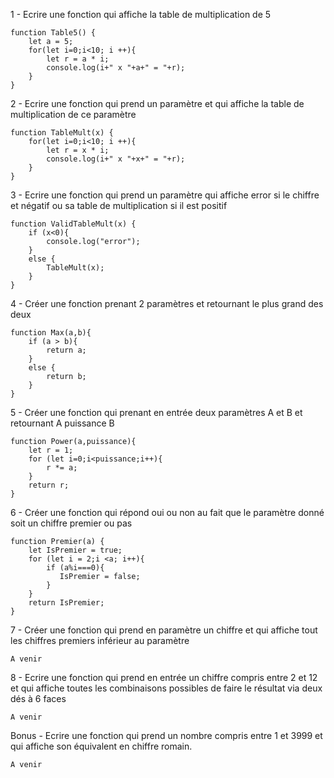 1 - Ecrire une fonction qui affiche la table de multiplication de 5

```
function Table5() {
    let a = 5;
    for(let i=0;i<10; i ++){
        let r = a * i;
        console.log(i+" x "+a+" = "+r);
    }
}
```

2 - Ecrire une fonction qui prend un paramètre et qui affiche la table de multiplication de ce paramètre

```
function TableMult(x) {
    for(let i=0;i<10; i ++){
        let r = x * i;
        console.log(i+" x "+x+" = "+r);
    }
}
```

3 - Ecrire une fonction qui prend un paramètre qui affiche error si le chiffre et négatif ou sa table de multiplication si il est positif

```
function ValidTableMult(x) {
    if (x<0){
        console.log("error");
    }
    else {
        TableMult(x);
    }
}
```

4 - Créer une fonction prenant 2 paramètres et retournant le plus grand des deux

```
function Max(a,b){
    if (a > b){
        return a;
    }
    else {
        return b;
    }
}
```

5 - Créer une fonction qui prenant en entrée deux paramètres A et B et retournant A puissance B

```
function Power(a,puissance){
    let r = 1;
    for (let i=0;i<puissance;i++){
        r *= a;
    }
    return r;
}
```

6 - Créer une fonction qui répond oui ou non au fait que le paramètre donné soit un chiffre premier ou pas

```
function Premier(a) {
    let IsPremier = true;
    for (let i = 2;i <a; i++){
        if (a%i===0){
           IsPremier = false;
        }
    }
    return IsPremier;
}

```

7 - Créer une fonction qui prend en paramètre un chiffre et qui affiche tout les chiffres premiers inférieur au paramètre

```
A venir
```

8 - Ecrire une fonction qui prend en entrée un chiffre compris entre 2 et 12 et qui affiche toutes les combinaisons possibles de faire le résultat via deux dés à 6 faces

```
A venir
```

Bonus - Ecrire une fonction qui prend un nombre compris entre 1 et 3999 et qui affiche son équivalent en chiffre romain. 

```
A venir
```
